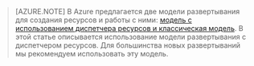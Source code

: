 > [AZURE.NOTE] В Azure предлагается две модели развертывания для создания ресурсов и работы с ними:  [модель с использованием диспетчера ресурсов и классическая модель](../articles/resource-manager-deployment-model.md).  В этой статье описывается использование модели развертывания c диспетчером ресурсов. Для большинства новых развертываний мы рекомендуем использовать эту модель.